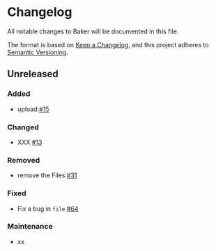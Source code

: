 # Changelog

All notable changes to Baker will be documented in this file.

The format is based on [Keep a Changelog](https://keepachangelog.com/en/1.0.0/),
and this project adheres to [Semantic Versioning](https://semver.org/spec/v2.0.0.html).

## Unreleased

### Added

- upload:[#15](https://github.com/xx/pull/15)

### Changed

- XXX [#13](https://github.com/xx/pull/13)

### Removed

- remove the Files [#31](https://github.com/xx/pull/31)

### Fixed

- Fix a bug in `file` [#64](https://github.com/xx/pull/64)

### Maintenance

- xx
